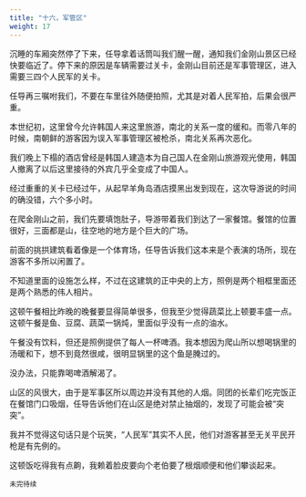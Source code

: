 ```yaml
---
title: "十六，军管区"
weight: 17
---
```

沉睡的车厢突然停了下来，任导拿着话筒叫我们醒一醒，通知我们金刚山景区已经快要临近了。停下来的原因是车辆需要过关卡，金刚山目前还是军事管理区，进入需要三四个人民军的关卡。

任导再三嘱咐我们，不要在车里往外随便拍照，尤其是对着人民军拍，后果会很严重。

本世纪初，这里曾今允许韩国人来这里旅游，南北的关系一度的缓和。而零八年的时候，南朝鲜的游客因为误入军事管理区被枪杀，南北关系再次恶化。

我们晚上下榻的酒店曾经是韩国人建造本为自己国人在金刚山旅游观光使用，韩国人撤离了以后这里接待的外宾几乎全变成了中国人。

经过重重的关卡已经过午，从起早羊角岛酒店摸黑出发到现在，这次导游说的时间的确没错，六个多小时。

在爬金刚山之前，我们先要填饱肚子，导游带着我们到达了一家餐馆。餐馆的位置很好，三面都是山，往空地的地方是个巨大的广场。

前面的挑拱建筑看着像是一个体育场，任导告诉我们这本来是个表演的场所，现在游客不多所以闲置了。



不知道里面的设施怎么样，不过在这建筑的正中央的上方，照例是两个相框里面还是两个熟悉的伟人相片。

这顿午餐相比昨晚的晚餐要显得简单很多，但我至少觉得蔬菜比上顿要丰盛一点。这顿午餐是鱼、豆腐、蔬菜一锅炖，里面似乎没有一点的油水。

午餐没有饮料，但还是照例提供了每人一杯啤酒。我本想因为爬山所以想喝锅里的汤暖和下，想不到竟然很咸，很明显锅里的这个鱼是腌过的。

没办法，只能靠喝啤酒解渴了。

山区的风很大，由于是军事区所以周边并没有其他的人烟。同团的长辈们吃完饭正在餐馆门口吸烟，任导告诉他们在山区是绝对禁止抽烟的，发现了可能会被“突突”。

我并不觉得这句话只是个玩笑，“人民军”其实不人民，他们对游客甚至无关平民开枪是有先例的。

这顿饭吃得我有点齁，我赖着脸皮要向个老伯要了根烟顺便和他们攀谈起来。

`未完待续`
